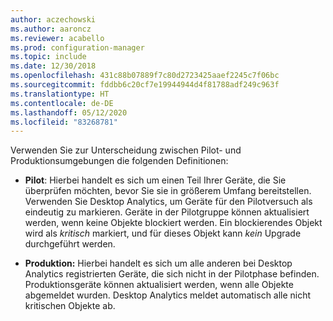 ```yaml
---
author: aczechowski
ms.author: aaroncz
ms.reviewer: acabello
ms.prod: configuration-manager
ms.topic: include
ms.date: 12/30/2018
ms.openlocfilehash: 431c88b07889f7c80d2723425aaef2245c7f06bc
ms.sourcegitcommit: fddbb6c20cf7e19944944d4f81788adf249c963f
ms.translationtype: HT
ms.contentlocale: de-DE
ms.lasthandoff: 05/12/2020
ms.locfileid: "83268781"
---
```

Verwenden Sie zur Unterscheidung zwischen Pilot- und Produktionsumgebungen die folgenden Definitionen:  

- **Pilot**: Hierbei handelt es sich um einen Teil Ihrer Geräte, die Sie überprüfen möchten, bevor Sie sie in größerem Umfang bereitstellen. Verwenden Sie Desktop Analytics, um Geräte für den Pilotversuch als eindeutig zu markieren. Geräte in der Pilotgruppe können aktualisiert werden, wenn keine Objekte blockiert werden. Ein blockierendes Objekt wird als *kritisch* markiert, und für dieses Objekt kann *kein* Upgrade durchgeführt werden.  

- **Produktion:** Hierbei handelt es sich um alle anderen bei Desktop Analytics registrierten Geräte, die sich nicht in der Pilotphase befinden. Produktionsgeräte können aktualisiert werden, wenn alle Objekte abgemeldet wurden. Desktop Analytics meldet automatisch alle nicht kritischen Objekte ab.  

